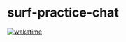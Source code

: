 # surf-practice-chat

[![wakatime](https://wakatime.com/badge/user/c02e015b-604d-42b2-bb20-2c51dbc2b837/project/357e5604-e57e-46fa-9387-e26e795a8def.svg)](https://wakatime.com/badge/user/c02e015b-604d-42b2-bb20-2c51dbc2b837/project/357e5604-e57e-46fa-9387-e26e795a8def)
